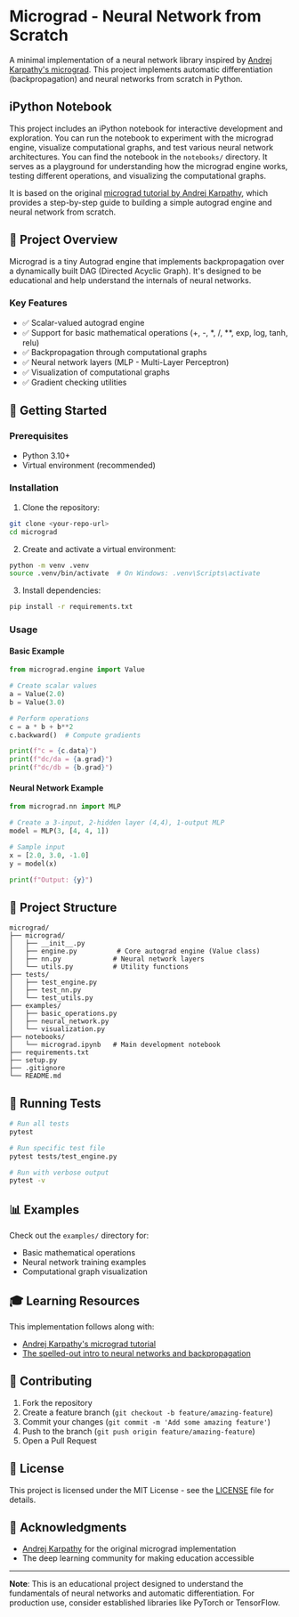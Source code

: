 # Micrograd - Neural Network from Scratch

A minimal implementation of a neural network library inspired by [Andrej Karpathy's micrograd](https://github.com/karpathy/micrograd). This project implements automatic differentiation (backpropagation) and neural networks from scratch in Python.

## iPython Notebook
This project includes an iPython notebook for interactive development and exploration. You can run the notebook to experiment with the micrograd engine, visualize computational graphs, and test various neural network architectures.
You can find the notebook in the `notebooks/` directory. It serves as a playground for understanding how the micrograd engine works, testing different operations, and visualizing the computational graphs.

It is based on the original [micrograd tutorial by Andrej Karpathy](https://youtu.be/VMj-3S1tku0), which provides a step-by-step guide to building a simple autograd engine and neural network from scratch.

## 🎯 Project Overview

Micrograd is a tiny Autograd engine that implements backpropagation over a dynamically built DAG (Directed Acyclic Graph). It's designed to be educational and help understand the internals of neural networks.

### Key Features
- ✅ Scalar-valued autograd engine
- ✅ Support for basic mathematical operations (+, -, *, /, **, exp, log, tanh, relu)
- ✅ Backpropagation through computational graphs
- ✅ Neural network layers (MLP - Multi-Layer Perceptron)
- ✅ Visualization of computational graphs
- ✅ Gradient checking utilities

## 🚀 Getting Started

### Prerequisites
- Python 3.10+
- Virtual environment (recommended)

### Installation

1. Clone the repository:
```bash
git clone <your-repo-url>
cd micrograd
```

2. Create and activate a virtual environment:
```bash
python -m venv .venv
source .venv/bin/activate  # On Windows: .venv\Scripts\activate
```

3. Install dependencies:
```bash
pip install -r requirements.txt
```

### Usage

#### Basic Example

```python
from micrograd.engine import Value

# Create scalar values
a = Value(2.0)
b = Value(3.0)

# Perform operations
c = a * b + b**2
c.backward()  # Compute gradients

print(f"c = {c.data}")
print(f"dc/da = {a.grad}")
print(f"dc/db = {b.grad}")
```

#### Neural Network Example

```python
from micrograd.nn import MLP

# Create a 3-input, 2-hidden layer (4,4), 1-output MLP
model = MLP(3, [4, 4, 1])

# Sample input
x = [2.0, 3.0, -1.0]
y = model(x)

print(f"Output: {y}")
```

## 📁 Project Structure

```
micrograd/
├── micrograd/
│   ├── __init__.py
│   ├── engine.py          # Core autograd engine (Value class)
│   ├── nn.py             # Neural network layers
│   └── utils.py          # Utility functions
├── tests/
│   ├── test_engine.py
│   ├── test_nn.py
│   └── test_utils.py
├── examples/
│   ├── basic_operations.py
│   ├── neural_network.py
│   └── visualization.py
├── notebooks/
│   └── micrograd.ipynb   # Main development notebook
├── requirements.txt
├── setup.py
├── .gitignore
└── README.md
```

## 🧪 Running Tests

```bash
# Run all tests
pytest

# Run specific test file
pytest tests/test_engine.py

# Run with verbose output
pytest -v
```

## 📊 Examples

Check out the `examples/` directory for:
- Basic mathematical operations
- Neural network training examples
- Computational graph visualization

## 🎓 Learning Resources

This implementation follows along with:
- [Andrej Karpathy's micrograd tutorial](https://www.youtube.com/watch?v=VMj-3S1tku0)
- [The spelled-out intro to neural networks and backpropagation](https://www.youtube.com/watch?v=VMj-3S1tku0)

## 🤝 Contributing

1. Fork the repository
2. Create a feature branch (`git checkout -b feature/amazing-feature`)
3. Commit your changes (`git commit -m 'Add some amazing feature'`)
4. Push to the branch (`git push origin feature/amazing-feature`)
5. Open a Pull Request

## 📝 License

This project is licensed under the MIT License - see the [LICENSE](LICENSE) file for details.

## 🙏 Acknowledgments

- [Andrej Karpathy](https://github.com/karpathy) for the original micrograd implementation
- The deep learning community for making education accessible

---

**Note**: This is an educational project designed to understand the fundamentals of neural networks and automatic differentiation. For production use, consider established libraries like PyTorch or TensorFlow.
